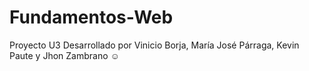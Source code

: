 # Fundamentos-Web
Proyecto U3
Desarrollado por Vinicio Borja,  María José Párraga, Kevin Paute y Jhon Zambrano  ☺
